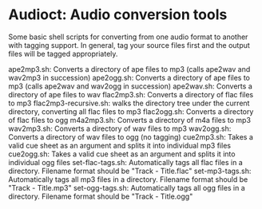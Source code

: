Audioct: Audio conversion tools
===============================

Some basic shell scripts for converting from one audio format to another
with tagging support. In general, tag your source files first and the
output files will be tagged appropriately.

ape2mp3.sh: Converts a directory of ape files to mp3 (calls ape2wav and
	wav2mp3 in succession)
ape2ogg.sh: Converts a directory of ape files to mp3 (calls ape2wav and
	wav2ogg in succession)
ape2wav.sh: Converts a directory of ape files to wav
flac2mp3.sh: Converts a directory of flac files to mp3
flac2mp3-recursive.sh: walks the directory tree under the current
	directory, converting all flac files to mp3
flac2ogg.sh: Converts a directory of flac files to ogg
m4a2mp3.sh: Converts a directory of m4a files to mp3
wav2mp3.sh: Converts a directory of wav files to mp3
wav2ogg.sh: Converts a directory of wav files to ogg (no tagging)
cue2mp3.sh: Takes a valid cue sheet as an argument and splits it into
	individual mp3 files
cue2ogg.sh: Takes a valid cue sheet as an argument and splits it into
	individual ogg files
set-flac-tags.sh: Automatically tags all flac files in a directory.
	Filename format should be "Track - Title.flac"
set-mp3-tags.sh: Automatically tags all mp3 files in a directory.
	Filename format should be "Track - Title.mp3"
set-ogg-tags.sh: Automatically tags all ogg files in a directory.
	Filename format should be "Track - Title.ogg"
